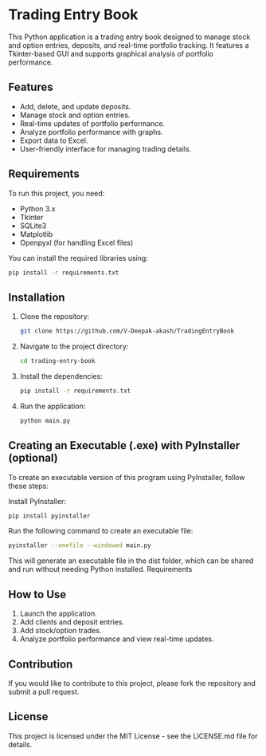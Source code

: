 # Trading Entry Book

This Python application is a trading entry book designed to manage stock and option entries, deposits, and real-time portfolio tracking. It features a Tkinter-based GUI and supports graphical analysis of portfolio performance.

## Features
- Add, delete, and update deposits.
- Manage stock and option entries.
- Real-time updates of portfolio performance.
- Analyze portfolio performance with graphs.
- Export data to Excel.
- User-friendly interface for managing trading details.

## Requirements
To run this project, you need:
- Python 3.x
- Tkinter
- SQLite3
- Matplotlib
- Openpyxl (for handling Excel files)

You can install the required libraries using:
```bash
pip install -r requirements.txt
```

## Installation
1. Clone the repository:
   ```bash
   git clone https://github.com/V-Deepak-akash/TradingEntryBook
2. Navigate to the project directory:
   ```bash
   cd trading-entry-book
3. Install the dependencies:
   ```bash
   pip install -r requirements.txt
4. Run the application:
   ```bash
   python main.py

## Creating an Executable (.exe) with PyInstaller (optional)
To create an executable version of this program using PyInstaller, follow these steps:

Install PyInstaller:
```bash
pip install pyinstaller
```
Run the following command to create an executable file:
```bash
pyinstaller --onefile --windowed main.py
```
This will generate an executable file in the dist folder, which can be shared and run without needing Python installed.
Requirements

## How to Use
1. Launch the application.
2. Add clients and deposit entries.
3. Add stock/option trades.
4. Analyze portfolio performance and view real-time updates.

## Contribution
If you would like to contribute to this project, please fork the repository and submit a pull request.

## License
This project is licensed under the MIT License - see the LICENSE.md file for details.

